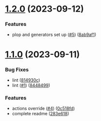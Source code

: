 # [1.2.0](https://github.com/JFeremy/React-Ts-Next-Boilerplate/compare/v1.1.0...v1.2.0) (2023-09-12)


### Features

* plop and generators set up ([#5](https://github.com/JFeremy/React-Ts-Next-Boilerplate/issues/5)) ([8ab9af1](https://github.com/JFeremy/React-Ts-Next-Boilerplate/commit/8ab9af100b9ff05a2bd6a81dd6e206dfd1bcde07))

# [1.1.0](https://github.com/JFeremy/React-Ts-Next-Boilerplate/compare/v1.0.0...v1.1.0) (2023-09-11)


### Bug Fixes

* lint ([814930c](https://github.com/JFeremy/React-Ts-Next-Boilerplate/commit/814930c971f56d2407e10142e2f3f8f4ac1cc180))
* lint ([#1](https://github.com/JFeremy/React-Ts-Next-Boilerplate/issues/1)) ([8448499](https://github.com/JFeremy/React-Ts-Next-Boilerplate/commit/84484992686299efd2f76d4d694800176754b31d))


### Features

* actions override ([#4](https://github.com/JFeremy/React-Ts-Next-Boilerplate/issues/4)) ([0c518fd](https://github.com/JFeremy/React-Ts-Next-Boilerplate/commit/0c518fdf2b6412469fd43a7e49ea1066f560cfd3))
* complete readme ([283e618](https://github.com/JFeremy/React-Ts-Next-Boilerplate/commit/283e618bdf39593fc7b84657a6b61c2a7f0bab9b))
